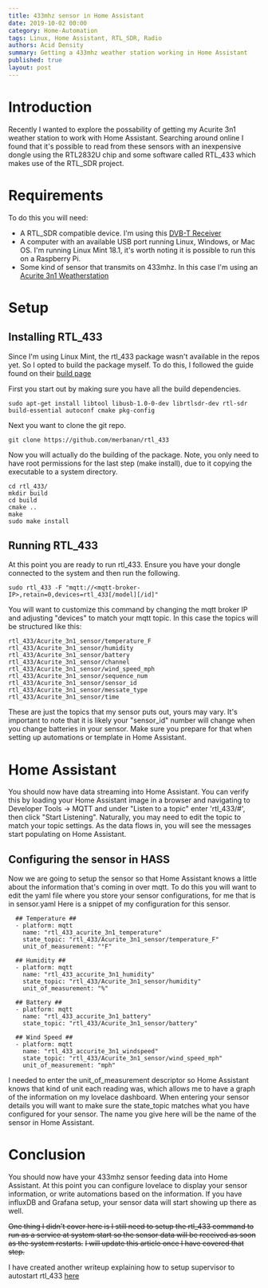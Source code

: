 ```yaml
---
title: 433mhz sensor in Home Assistant
date: 2019-10-02 00:00
category: Home-Automation
tags: Linux, Home Assistant, RTL_SDR, Radio
authors: Acid Density
summary: Getting a 433mhz weather station working in Home Assistant
published: true
layout: post
---
```



# Introduction #
Recently I wanted to explore the possability of getting my Acurite 3n1 weather station to work with Home Assistant.
Searching around online I found that it's possible to read from these sensors with an inexpensive dongle using the 
RTL2832U chip and some software called RTL_433 which makes use of the RTL_SDR project.

# Requirements #
To do this you will need:

- A RTL_SDR compatible device. I'm using this [DVB-T Receiver](https://www.amazon.com/dp/B07MP5DHXK/)
- A computer with an available USB port running Linux, Windows, or Mac OS. I'm running Linux Mint 18.1, it's worth noting it is possible to run this on a Raspberry Pi.
- Some kind of sensor that transmits on 433mhz. In this case I'm using an [Acurite 3n1 Weatherstation](https://www.amazon.com/dp/B002YVTTQ4/)

# Setup #

## Installing RTL_433 ##
Since I'm using Linux Mint, the rtl_433 package wasn't available in the repos yet. So I opted to build the package myself.
To do this, I followed the guide found on their [build page](https://github.com/merbanan/rtl_433/blob/master/docs/BUILDING.md)

First you start out by making sure you have all the build dependencies.

	sudo apt-get install libtool libusb-1.0-0-dev librtlsdr-dev rtl-sdr build-essential autoconf cmake pkg-config

Next you want to clone the git repo.

	git clone https://github.com/merbanan/rtl_433

Now you will actually do the building of the package. 
Note, you only need to have root permissions for the last step (make install), due to it copying the executable to a system directory.

	cd rtl_433/
	mkdir build
	cd build
	cmake ..
	make
	sudo make install

## Running RTL_433 ##

At this point you are ready to run rtl_433. Ensure you have your dongle connected to the system and then run the following.

	sudo rtl_433 -F "mqtt://<mqtt-broker-IP>,retain=0,devices=rtl_433[/model][/id]"

You will want to customize this command by changing the mqtt broker IP and adjusting "devices" to match your mqtt topic.
In this case the topics will be structured like this:  

	rtl_433/Acurite_3n1_sensor/temperature_F  
	rtl_433/Acurite_3n1_sensor/humidity  
	rtl_433/Acurite_3n1_sensor/battery  
	rtl_433/Acurite_3n1_sensor/channel  
	rtl_433/Acurite_3n1_sensor/wind_speed_mph  
	rtl_433/Acurite_3n1_sensor/sequence_num  
	rtl_433/Acurite_3n1_sensor/sensor_id  
	rtl_433/Acurite_3n1_sensor/messate_type  
	rtl_433/Acurite_3n1_sensor/time  

These are just the topics that my sensor puts out, yours may vary. It's important to note that it is likely your "sensor_id" number will change when you change batteries in your sensor.
Make sure you prepare for that when setting up automations or template in Home Assistant.

# Home Assistant #
You should now have data streaming into Home Assistant. You can verify this by loading your Home Assistant image in a browser and navigating to Developer Tools -> MQTT and under "Listen to a topic" enter 'rtl_433/#', then click "Start Listening".
Naturally, you may need to edit the topic to match your topic settings. As the data flows in, you will see the messages start populating on Home Assistant.

## Configuring the sensor in HASS ##
Now we are going to setup the sensor so that Home Assistant knows a little about the information that's coming in over mqtt. To do this you will want to edit the yaml file where you store your sensor configurations, for me that is in sensor.yaml
Here is a snippet of my configuration for this sensor.

	  ## Temperature ##
	  - platform: mqtt
	    name: "rtl_433_acurite_3n1_temperature"
	    state_topic: "rtl_433/Acurite_3n1_sensor/temperature_F"
	    unit_of_measurement: "°F"
	
	  ## Humidity ##
	  - platform: mqtt
	    name: "rtl_433_accurite_3n1_humidity"
	    state_topic: "rtl_433/Acurite_3n1_sensor/humidity"
	    unit_of_measurement: "%"
	
	  ## Battery ##
	  - platform: mqtt
	    name: "rtl_433_accurite_3n1_battery"
	    state_topic: "rtl_433/Acurite_3n1_sensor/battery"
	
	  ## Wind Speed ##
	  - platform: mqtt
	    name: "rtl_433_accurite_3n1_windspeed"
	    state_topic: "rtl_433/Acurite_3n1_sensor/wind_speed_mph"
	    unit_of_measurement: "mph"

I needed to enter the unit_of_measurement descriptor so Home Assistant knows that kind of unit each reading was, which allows me to have a graph of the information on my lovelace dashboard.
When entering your sensor details you will want to make sure the state_topic matches what you have configured for your sensor. The name you give here will be the name of the sensor in Home Assistant.

# Conclusion #
You should now have your 433mhz sensor feeding data into Home Assistant. At this point you can configure lovelace to display your sensor information, or write automations based on the information.
If you have influxDB and Grafana setup, your sensor data will start showing up there as well.


~~One thing I didn't cover here is I still need to setup the rtl_433 command to run as a service at system start so the sensor data will be received as soon as the system restarts.~~
~~I will update this article once I have covered that step.~~

I have created another writeup explaining how to setup supervisor to autostart rtl_433 [here](http://blog.techreverence.com/autostart-rtl_433-with-supervisor.html)





